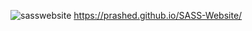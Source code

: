 ![sasswebsite](https://user-images.githubusercontent.com/77855215/116901022-6f7acf00-ac07-11eb-9ed9-9e26ebccbdd3.png)
https://prashed.github.io/SASS-Website/
